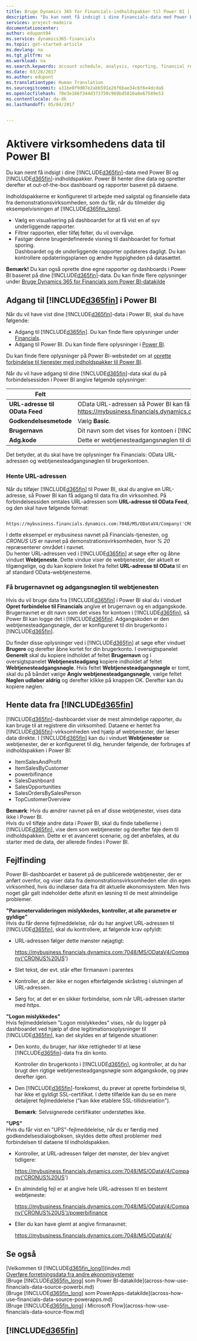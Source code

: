 ```yaml
---
title: Bruge Dynamics 365 for Financials-indholdspakker til Power BI | Microsoft Docs
description: "Du kan nemt få indsigt i dine Financials-data med Power BI og Financials-indholdspakker."
services: project-madeira
documentationcenter: 
author: edupont04
ms.service: dynamics365-financials
ms.topic: get-started-article
ms.devlang: na
ms.tgt_pltfrm: na
ms.workload: na
ms.search.keywords: account schedule, analysis, reporting, financial report, business intelligence, KPI
ms.date: 03/28/2017
ms.author: edupont
ms.translationtype: Human Translation
ms.sourcegitcommit: a31be0f9d07e2abb591e26f6bae34c6f6e4dcda6
ms.openlocfilehash: 70e3e166f344d373750c969bd5816a8e67589e53
ms.contentlocale: da-dk
ms.lasthandoff: 05/04/2017


---
```

# <a name="enabling-your-business-data-for-power-bi"></a>Aktivere virksomhedens data til Power BI
Du kan nemt få indsigt i dine [!INCLUDE[d365fin](includes/d365fin_md.md)]-data med Power BI og [!INCLUDE[d365fin](includes/d365fin_md.md)]-indholdspakker. Power BI henter dine data og opretter derefter et out-of-the-box dashboard og rapporter baseret på dataene.  

Indholdspakkerne er konfigureret til arbejde med salgstal og finansielle data fra demonstrationsvirksomheden, som du får, når du tilmelder dig eksempelvisningen af [!INCLUDE[d365fin_long](includes/d365fin_long_md.md)].  

* Vælg en visualisering på dashboardet for at få vist en af syv underliggende rapporter.  
* Filtrer rapporten, eller tilføj felter, du vil overvåge.  
* Fastgør denne brugerdefinerede visning til dashboardet for fortsat sporing.  
  Dashboardet og de underliggende rapporter opdateres dagligt. Du kan kontrollere opdateringsplanen og ændre hyppigheden på datasættet.  

**Bemærk!** Du kan også oprette dine egne rapporter og dashboards i Power BI baseret på dine [!INCLUDE[d365fin](includes/d365fin_md.md)]-data. Du kan finde flere oplysninger under [Bruge Dynamics 365 for Financials som Power BI-datakilde](across-how-use-financials-data-source-powerbi.md)  

## <a name="accessing-included365finincludesd365finmdmd-in-power-bi"></a>Adgang til [!INCLUDE[d365fin](includes/d365fin_md.md)] i Power BI
Når du vil have vist dine [!INCLUDE[d365fin](includes/d365fin_md.md)]-data i Power BI, skal du have følgende:  

* Adgang til [!INCLUDE[d365fin](includes/d365fin_md.md)]. Du kan finde flere oplysninger under [Financials](http://go.microsoft.com/fwlink/?LinkID=759714).  
* Adgang til Power BI. Du kan finde flere oplysninger i [Power BI](https://powerbi.microsoft.com).

Du kan finde flere oplysninger på Power BI-webstedet om at [oprette forbindelse til tjenester med indholdspakker til Power BI](http://go.microsoft.com/fwlink/?LinkID=760850).  

Når du vil have adgang til dine [!INCLUDE[d365fin](includes/d365fin_md.md)]-data skal du på forbindelsessiden i Power BI angive følgende oplysninger:

| Felt | Beskrivelse |
| --- | --- |
| **URL-adresse til OData Feed** |OData URL-adressen så Power BI kan få adgang til din virksomhed f.eks. https://mybusiness.financials.dynamics.com:7048/MS/ODataV4/Company('My%2Business'). |
| **Godkendelsesmetode** |Vælg **Basic**. |
| **Brugernavn** |Dit navn som det vises for kontoen i [!INCLUDE[d365fin](includes/d365fin_md.md)], f.eks. *John Smith*. |
| **Adg.kode** |Dette er webtjenesteadgangsnøglen til din brugerkonto i [!INCLUDE[d365fin](includes/d365fin_md.md)]. |

Det betyder, at du skal have tre oplysninger fra Financials: OData URL-adressen og webtjenesteadgangsnøglen til brugerkontoen.  

### <a name="getting-the-url"></a>Hente URL-adressen
Når du tilføjer [!INCLUDE[d365fin](includes/d365fin_md.md)] til Power BI, skal du angive en URL-adresse, så Power BI kan få adgang til data fra din virksomhed. På forbindelsessiden omtales URL-adressen som **URL-adresse til OData Feed**, og den skal have følgende format:

         https://mybusiness.financials.dynamics.com:7048/MS/ODataV4/Company('CRONUS%20US')  
I dette eksempel er *mybusiness* navnet på Financials-tjenesten, og *CRONUS US* er navnet på demonstrationsvirksomheden, hvor *% 20* repræsenterer området i navnet.   
Du henter URL-adressen ved i [!INCLUDE[d365fin](includes/d365fin_md.md)] at søge efter og åbne vinduet **Webtjeneste**. Dette vindue viser de webtjenester, der aktuelt er tilgængelige, og du kan kopiere linket fra feltet **URL-adresse til OData** til en af standard OData-webtjenesterne.  

### <a name="getting-the-user-name-and-the-web-service-access-key"></a>Få brugernavnet og adgangsnøglen til webtjenesten
Hvis du vil bruge data fra [!INCLUDE[d365fin](includes/d365fin_md.md)] i Power BI skal du i vinduet **Opret forbindelse til Financials** angive et brugernavn og en adgangskode. Brugernavnet er dit navn som det vises for kontoen i [!INCLUDE[d365fin](includes/d365fin_md.md)], så Power BI kan logge det i [!INCLUDE[d365fin](includes/d365fin_md.md)]. Adgangskoden er den webtjenesteadgangsnøgle, der er konfigureret til din brugerkonto i [!INCLUDE[d365fin](includes/d365fin_md.md)].  

Du finder disse oplysninger ved i [!INCLUDE[d365fin](includes/d365fin_md.md)] at søge efter vinduet **Brugere** og derefter åbne kortet for din brugerkonto. I oversigtspanelet **Generelt** skal du kopiere indholdet af feltet **Brugernavn** og i oversigtspanelet **Webtjenesteadgang** kopiere indholdet af feltet **Webtjenesteadgangsnøgle**. Hvis feltet **Webtjenesteadgangsnøgle** er tomt, skal du på båndet vælge **Angiv webtjenesteadgangsnøgle**, vælge feltet **Nøglen udløber aldrig** og derefter klikke på knappen OK. Derefter kan du kopiere nøglen.  

## <a name="getting-data-from-included365finincludesd365finmdmd"></a>Hente data fra [!INCLUDE[d365fin](includes/d365fin_md.md)]
[!INCLUDE[d365fin](includes/d365fin_md.md)]-dashboardet viser de mest almindelige rapporter, du kan bruge til at registrere din virksomhed. Dataene er hentet fra [!INCLUDE[d365fin](includes/d365fin_md.md)]-virksomheden ved hjælp af webtjenester, der læser data direkte. I [!INCLUDE[d365fin](includes/d365fin_md.md)] kan du i vinduet **Webtjenester** se webtjenester, der er konfigureret til dig, herunder følgende, der forbruges af indholdspakken i Power BI:  

* ItemSalesAndProfit  
* ItemSalesByCustomer  
* powerbifinance  
* SalesDashboard  
* SalesOpportunities  
* SalesOrdersBySalesPerson  
* TopCustomerOverview  

**Bemærk**: Hvis du ændrer navnet på en af disse webtjenester, vises data ikke i Power BI.  
Hvis du vil tilføje andre data i Power BI, skal du finde tabellerne i [!INCLUDE[d365fin](includes/d365fin_md.md)], vise dem som webtjenester og derefter føje dem til indholdspakken. Dette er et avanceret scenarie, og det anbefales, at du starter med de data, der allerede findes i Power BI.  

## <a name="troubleshooting"></a>Fejlfinding
Power BI-dashboardet er baseret på de publicerede webtjenester, der er anført ovenfor, og viser data fra demonstrationsvirksomheden eller din egen virksomhed, hvis du indlæser data fra dit aktuelle økonomisystem. Men hvis noget går galt indeholder dette afsnit en løsning til de mest almindelige problemer.  

**"Parametervalideringen mislykkedes, kontroller, at alle parametre er gyldige"**  
Hvis du får denne fejlmeddelelse, når du har angivet URL-adressen til [!INCLUDE[d365fin](includes/d365fin_md.md)], skal du kontrollere, at følgende krav opfyldt:  

* URL-adressen følger dette mønster nøjagtigt:

    https://mybusiness.financials.dynamics.com:7048/MS/ODataV4/Company('CRONUS%20US')  
* Slet tekst, der evt. står efter firmanavn i parentes  
* Kontroller, at der ikke er nogen efterfølgende skråstreg i slutningen af URL-adressen.  
* Sørg for, at det er en sikker forbindelse, som når URL-adressen starter med *https*.  

**"Logon mislykkedes"**  
Hvis fejlmeddelelsen "Logon mislykkedes" vises, når du logger på dashboardet ved hjælp af dine legitimationsoplysninger til [!INCLUDE[d365fin](includes/d365fin_md.md)], kan det skyldes en af følgende situationer:

* Den konto, du bruger, har ikke rettigheder til at læse [!INCLUDE[d365fin](includes/d365fin_md.md)]-data fra din konto.

    Kontroller din brugerkonto i [!INCLUDE[d365fin](includes/d365fin_md.md)], og kontroller, at du har brugt den rigtige webtjenesteadgangsnøgle som adgangskode, og prøv derefter igen.  
* Den [!INCLUDE[d365fin](includes/d365fin_md.md)]-forekomst, du prøver at oprette forbindelse til, har ikke et gyldigt SSL-certifikat. I dette tilfælde kan du se en mere detaljeret fejlmeddelelse ("kan ikke etablere SSL-tillidsrelation").

    **Bemærk**: Selvsignerede certifikater understøttes ikke.  

**"UPS"**  
Hvis du får vist en "UPS"-fejlmeddelelse, når du er færdig med godkendelsesdialogboksen, skyldes dette oftest problemer med forbindelsen til dataene til indholdspakken.

* Kontroller, at URL-adressen følger det mønster, der blev angivet tidligere:

    https://mybusiness.financials.dynamics.com:7048/MS/ODataV4/Company('CRONUS%20US')  
* En almindelig fejl er at angive hele URL-adressen til en bestemt webtjeneste:

    https://mybusiness.financials.dynamics.com:7048/MS/ODataV4/Company('CRONUS%20US')/powerbifinance  
* Eller du kan have glemt at angive firmanavnet:

    https://mybusiness.financials.dynamics.com:7048/MS/ODataV4/  

## <a name="see-also"></a>Se også
[Velkommen til [!INCLUDE[d365fin_long](includes/d365fin_long_md.md)]](index.md)  
[Overføre forretningsdata fra andre økonomisystemer](upload-data.md)  
[Bruge [!INCLUDE[d365fin_long](includes/d365fin_long_md.md)] som Power BI-datakilde](across-how-use-financials-data-source-powerbi.md)  
[Bruge [!INCLUDE[d365fin_long](includes/d365fin_long_md.md)] som PowerApps-datakilde](across-how-use-financials-data-source-powerapps.md)  
[Bruge [!INCLUDE[d365fin_long](includes/d365fin_long_md.md)] i Microsoft Flow](across-how-use-financials-data-source-flow.md)  

## [!INCLUDE[d365fin](includes/free_trial_md.md)]
